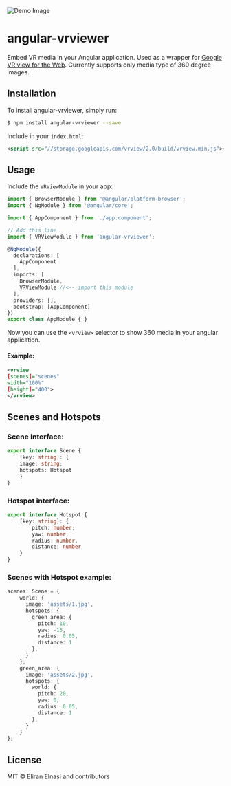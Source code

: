 ![Demo Image](https://media.giphy.com/media/3o7btM6O1wZCPiTxTy/giphy.gif)

# angular-vrviewer
Embed VR media in your Angular application. Used as a wrapper for [Google VR view for the Web](https://developers.google.com/vr/concepts/vrview).
Currently supports only media type of 360 degree images.

## Installation

To install angular-vrviewer, simply run:

```bash
$ npm install angular-vrviewer --save
```

Include in your `index.html`:
```xml
<script src="//storage.googleapis.com/vrview/2.0/build/vrview.min.js"></script>
```

## Usage

Include the `VRViewModule` in your app:

```typescript
import { BrowserModule } from '@angular/platform-browser';
import { NgModule } from '@angular/core';

import { AppComponent } from './app.component';

// Add this line
import { VRViewModule } from 'angular-vrviewer';

@NgModule({
  declarations: [
    AppComponent
  ],
  imports: [
    BrowserModule,
    VRViewModule //<-- import this module
  ],
  providers: [],
  bootstrap: [AppComponent]
})
export class AppModule { }
```
Now you can use the `<vrview>` selector to show 360 media in your angular application.

#### Example:
```xml
<vrview
[scenes]="scenes"
width="100%"
[height]="400">
</vrview>
```

## Scenes and Hotspots
### Scene Interface:
```typescript
export interface Scene {
	[key: string]: {
	image: string;
	hotspots: Hotspot
	}
}
```

### Hotspot interface:
```typescript
export interface Hotspot {
	[key: string]: {
		pitch: number;
		yaw: number;
		radius: number,
		distance: number
	}
}
```

### Scenes with Hotspot example:

```typescript
scenes: Scene = {
    world: {
      image: 'assets/1.jpg',
      hotspots: {
        green_area: {
          pitch: 10,
          yaw: -15,
          radius: 0.05,
          distance: 1
        },
      }
    },
    green_area: {
      image: 'assets/2.jpg',
      hotspots: {
        world: {
          pitch: 20,
          yaw: 0,
          radius: 0.05,
          distance: 1
        },
      }
    }
};
```


## License

MIT © Eliran Elnasi and contributors
